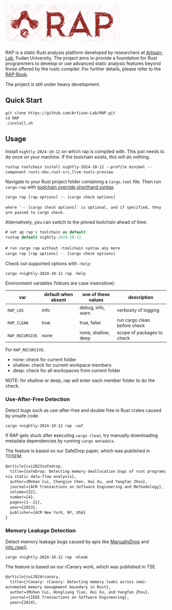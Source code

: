 # ![logo](rap_logo.png)
RAP is a static Rust analysis platform developed by researchers at [Artisan-Lab](https://hxuhack.github.io), Fudan University. The project aims to provide a foundation for Rust programmers to develop or use advanced static analysis features beyond those offered by the rustc compiler. For further details, please refer to the [RAP-Book](https://artisan-lab.github.io/RAP-Book).

The project is still under heavy development. 

## Quick Start

```shell
git clone https://github.com/Artisan-Lab/RAP.git
cd RAP 
./install.sh
```

## Usage

Install `nightly-2024-10-12` on which rap is compiled with. This just needs to do once on your machine. If the toolchain exists,
this will do nothing.

```shell
rustup toolchain install nightly-2024-10-12 --profile minimal --component rustc-dev,rust-src,llvm-tools-preview
```

Navigate to your Rust project folder containing a `Cargo.toml` file. Then run `cargo-rap` with [toolchain override shorthand syntax].

[toolchain override shorthand syntax]: https://rust-lang.github.io/rustup/overrides.html#toolchain-override-shorthand

```shell
cargo rap [rap options] -- [cargo check options]

where `-- [cargo check options]` is optional, and if specified, they are passed to cargo check.
```

Alternatively, you can switch to the pinned toolchain ahead of time:

```rust
# set up rap's toolchain as default
rustup default nightly-2024-10-12

# run cargo rap without +toolchain syntax any more
cargo rap [rap options] -- [cargo check options]
```

Check out supported options with `-help`:

```shell
cargo +nightly-2024-10-12 rap -help
```

Environment variables (Values are case insensitive):

| var             | default when absent | one of these values | description                  |
|-----------------|---------------------|---------------------|------------------------------|
| `RAP_LOG`       | info                | debug, info, warn   | verbosity of logging         |
| `RAP_CLEAN`     | true                | true, false         | run cargo clean before check |
| `RAP_RECURSIVE` | none                | none, shallow, deep | scope of packages to check   |

For `RAP_RECURSIVE`:
* none: check for current folder
* shallow: check for current workpace members
* deep: check for all workspaces from current folder
 
NOTE: for shallow or deep, rap will enter each member folder to do the check.

### Use-After-Free Detection
Detect bugs such as use-after-free and double free in Rust crates caused by unsafe code.
```shell
cargo +nightly-2024-10-12 rap -uaf
```

If RAP gets stuck after executing `cargo clean`, try manually downloading metadata dependencies by running `cargo metadata`.

The feature is based on our SafeDrop paper, which was published in TOSEM.  
```
@article{cui2023safedrop,
  title={SafeDrop: Detecting memory deallocation bugs of rust programs via static data-flow analysis},
  author={Mohan Cui, Chengjun Chen, Hui Xu, and Yangfan Zhou},
  journal={ACM Transactions on Software Engineering and Methodology},
  volume={32},
  number={4},
  pages={1--21},
  year={2023},
  publisher={ACM New York, NY, USA}
}
```

### Memory Leakage Detection 
Detect memory leakage bugs caused by apis like [ManuallyDrop](https://doc.rust-lang.org/std/mem/struct.ManuallyDrop.html) and [into_raw()](https://doc.rust-lang.org/std/boxed/struct.Box.html#method.into_raw).

```shell
cargo +nightly-2024-10-12 rap -mleak
```

The feature is based on our rCanary work, which was published in TSE
```
@article{cui2024rcanary,
  title={rCanary: rCanary: Detecting memory leaks across semi-automated memory management boundary in Rust},
  author={Mohan Cui, Hongliang Tian, Hui Xu, and Yangfan Zhou},
  journal={IEEE Transactions on Software Engineering},
  year={2024},

